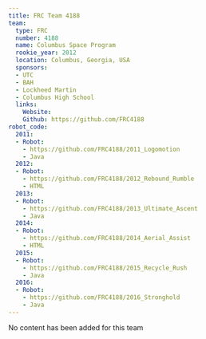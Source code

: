 ```yaml
---
title: FRC Team 4188
team:
  type: FRC
  number: 4188
  name: Columbus Space Program
  rookie_year: 2012
  location: Columbus, Georgia, USA
  sponsors:
  - UTC
  - BAH
  - Lockheed Martin
  - Columbus High School
  links:
    Website: 
    Github: https://github.com/FRC4188
robot_code:
  2011:
  - Robot:
    - https://github.com/FRC4188/2011_Logomotion
    - Java
  2012:
  - Robot:
    - https://github.com/FRC4188/2012_Rebound_Rumble
    - HTML
  2013:
  - Robot:
    - https://github.com/FRC4188/2013_Ultimate_Ascent
    - Java
  2014:
  - Robot:
    - https://github.com/FRC4188/2014_Aerial_Assist
    - HTML
  2015:
  - Robot:
    - https://github.com/FRC4188/2015_Recycle_Rush
    - Java
  2016:
  - Robot:
    - https://github.com/FRC4188/2016_Stronghold
    - Java
---
```


No content has been added for this team